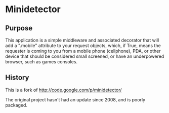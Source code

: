 # Minidetector

## Purpose

This application is a simple middleware and associated decorator that
will add a ".mobile" attribute to your request objects, which, if
True, means the requester is coming to you from a mobile phone
(cellphone), PDA, or other device that should be considered small
screened, or have an underpowered browser, such as games consoles.


## History

This is a fork of http://code.google.com/p/minidetector/

The original project hasn't had an update since 2008, and is poorly
packaged.